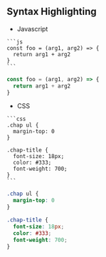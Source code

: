 ## Syntax Highlighting

* Javascript
~~~
```js
const foo = (arg1, arg2) => {
  return arg1 + arg2
}
```
~~~

```js
const foo = (arg1, arg2) => {
  return arg1 + arg2
}
```

* CSS

~~~
```css
.chap ul {
  margin-top: 0
}

.chap-title {
  font-size: 18px;
  color: #333;
  font-weight: 700;
}
```
~~~

```css
.chap ul {
  margin-top: 0
}

.chap-title {
  font-size: 18px;
  color: #333;
  font-weight: 700;
}
```